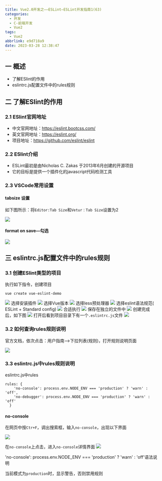 ```yaml
---
title: Vue2.0开发之——ESLint—ESLint开发指南1(63)
categories:
  - 开发
  - C-前端开发
  - Vue2
tags:
  - Vue2
abbrlink: e9d718a9
date: 2023-03-28 12:38:47
---
```

## 一 概述

* 了解ESlint的作用
* eslintrc.js配置文件中的rules规则

<!--more-->

## 二 了解ESlint的作用

### 2.1 ESlint官网地址

* 中文官网地址：https://eslint.bootcss.com/
* 英文官网地址：https://eslint.org/
* 项目地址：https://github.com/eslint/eslint

### 2.2 ESlint介绍

* ESLint最初是由Nicholas C. Zakas 于2013年6月创建的开源项目
* 它的目标是提供一个插件化的javascript代码检测工具

### 2.3 VSCode常用设置

#### tabsize 设置

如下图所示：将`Editor:Tab Size`和`Vetur：Tab Size`设置为2

![][1]

#### format on save—勾选

![][2]

## 三 eslintrc.js配置文件中的rules规则

### 3.1 创建ESlint类型的项目

执行如下指令，创建项目

```
vue create vue-eslint-demo
```

![][3]
选择安装插件
![][4]
选择Vue版本
![][5]
选择less预处理器
![][6]
选择eslint语法规范( ESLint + Standard config)
![][7]
合适执行
![][8]
保存在独立的文件中
![][9]
创建完成后，如下图
![][10]
打开后看到项目目录下有一个`.eslintrc.js`文件
![][11]

### 3.2 如何查询rules规则说明

官方文档，依次点击：用户指南——>下拉列表(规则)，打开规则说明页面

![][12]

### 3.3 eslintrc.js中rules规则说明

eslintrc.js中rules

```
rules: {
    'no-console': process.env.NODE_ENV === 'production' ? 'warn' : 'off',
    'no-debugger': process.env.NODE_ENV === 'production' ? 'warn' : 'off'
  }
```

#### no-console

在网页中按`Ctr+F`，调出搜索框，输入`no-console`，出现以下界面

![][13]

在`no-console`上点击，进入`no-console`详情界面
![][14]

'no-console': process.env.NODE_ENV === 'production' ? 'warn' : 'off'语法说明

当前模式为`production`时，显示警告，否则禁用规则




[1]:https://jsd.onmicrosoft.cn/gh/PGzxc/CDN/blog-vue/vue2.0-63-eslint-vs-tabsize.png
[2]:https://jsd.onmicrosoft.cn/gh/PGzxc/CDN/blog-vue/vue2.0-63-eslint-vs-editor-on-save.png
[3]:https://jsd.onmicrosoft.cn/gh/PGzxc/CDN/blog-vue/vue2.0-63-eslint-create-pick-preset.png
[4]:https://jsd.onmicrosoft.cn/gh/PGzxc/CDN/blog-vue/vue2.0-63-eslint-create-select-features.png
[5]:https://jsd.onmicrosoft.cn/gh/PGzxc/CDN/blog-vue/vue2.0-63-eslint-create-vue-version.png
[6]:https://jsd.onmicrosoft.cn/gh/PGzxc/CDN/blog-vue/vue2.0-63-eslint-create-less-choice.png
[7]:https://jsd.onmicrosoft.cn/gh/PGzxc/CDN/blog-vue/vue2.0-63-eslint-create-standard-choice.png
[8]:https://jsd.onmicrosoft.cn/gh/PGzxc/CDN/blog-vue/vue2.0-63-eslint-create-link-on-save.png
[9]:https://jsd.onmicrosoft.cn/gh/PGzxc/CDN/blog-vue/vue2.0-63-eslint-create-dedicated-config.png
[10]:https://jsd.onmicrosoft.cn/gh/PGzxc/CDN/blog-vue/vue2.0-63-eslint-create-finish.png
[11]:https://jsd.onmicrosoft.cn/gh/PGzxc/CDN/blog-vue/vue2.0-63-eslint-create-eslintrc-file.png
[12]:https://jsd.onmicrosoft.cn/gh/PGzxc/CDN/blog-vue/vue2.0-63-eslint-rules-doc-open.png
[13]:https://jsd.onmicrosoft.cn/gh/PGzxc/CDN/blog-vue/vue2.0-63-eslint-rules-console-explain.png
[14]:https://jsd.onmicrosoft.cn/gh/PGzxc/CDN/blog-vue/vue2.0-63-eslint-rules-console-detail.png